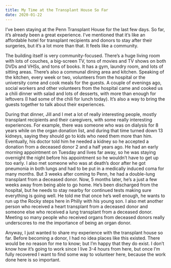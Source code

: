 ```yaml
---
title: My Time at the Transplant House So Far
date: 2020-01-22
---
```


I’ve been staying at the Penn Transplant House for the last few days. So far, it’s already been a great experience. I’ve mentioned that it’s like an affordable hotel for transplant recipients and donors to stay after their surgeries, but it’s a lot more than that. It feels like a community.

The building itself is very community-focused. There’s a huge living room with lots of couches, a big-screen TV, tons of movies and TV shows on both DVDs and VHSs, and tons of books. It has a gym, laundry room, and lots of sitting areas. There’s also a communal dining area and kitchen. Speaking of the kitchen, every week or two, volunteers from the hospital or the university come and cook meals for the guests. A couple of evenings ago, social workers and other volunteers from the hospital came and cooked us a chili dinner with salad and lots of desserts, with more than enough for leftovers (I had some of the chili for lunch today). It’s also a way to bring the guests together to talk about their experiences.

During that dinner, Jill and I met a lot of really interesting people, mostly transplant recipients and their caregivers, with some really interesting experiences. For example, there was someone who was on dialysis for 8 years while on the organ donation list, and during that time turned down 13 kidneys, saying they should go to kids who need them more than him. Eventually, his doctor told him he needed a kidney so he accepted a donation from a deceased donor 2 and a half years ago. He had an early morning appointment on Tuesday and lives far away, so he was staying overnight the night before his appointment so he wouldn’t have to get up too early. I also met someone who was at death’s door after he got pneumonia in both lungs and had to be put in a medically induced coma for many months. But 3 weeks after coming to Penn, he had a double-lung transplant from a deceased donor. Now, 5 months later, he’s a just a few weeks away from being able to go home. He’s been discharged from the hospital, but he needs to stay nearby for continued tests making sure everything is going well. He told me that once he’s well enough, he wants to run up the Rocky steps here in Philly with his young son. I also met another person who received a heart transplant from a deceased donor and someone else who received a lung transplant from a deceased donor. Meeting so many people who received organs from deceased donors really underscores to me the importance of being an organ donor.

Anyway, I just wanted to share my experience with the transplant house so far. Before becoming a donor, I had no idea places like this existed. There would be no reason for me to know; but I’m happy that they do exist. I don’t know how it’s going to work since I live 3-4 hours from here, but once I’m fully recovered I want to find some way to volunteer here, because the work done here is so important.
